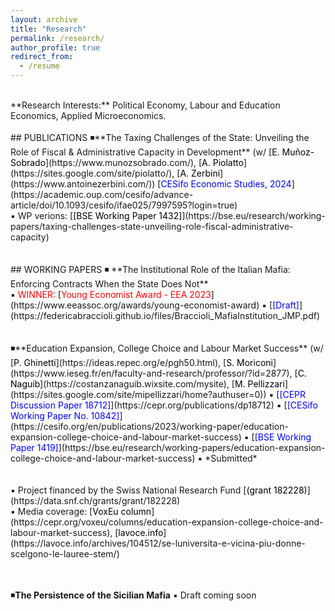 ```yaml
---
layout: archive
title: "Research"
permalink: /research/
author_profile: true
redirect_from:
  - /resume
---
```

<!-- Google tag (gtag.js) -->
<script async src="https://www.googletagmanager.com/gtag/js?id=G-ER87WNKQCE"></script>
<script>
  window.dataLayer = window.dataLayer || [];
  function gtag(){dataLayer.push(arguments);}
  gtag('js', new Date());

  gtag('config', 'G-ER87WNKQCE');
</script>
<br />
**Research Interests:** Political Economy, Labour and Education Economics, Applied Microeconomics. <br />
<br />
## PUBLICATIONS
◾**The Taxing Challenges of the State: Unveiling the Role of Fiscal & Administrative Capacity in Development** (w/ [<span style="color:black">E. Muñoz-Sobrado</span>](https://www.munozsobrado.com/), [<span style="color:black">A. Piolatto</span>](https://sites.google.com/site/piolatto/), [<span style="color:black">A. Zerbini</span>](https://www.antoinezerbini.com/)) [<span style="color:blue">CESifo Economic Studies, 2024</span>](https://academic.oup.com/cesifo/advance-article/doi/10.1093/cesifo/ifae025/7997595?login=true) <br />
▪️ WP verions: [<span style="color:black">[BSE Working Paper 1432]</span>](https://bse.eu/research/working-papers/taxing-challenges-state-unveiling-role-fiscal-administrative-capacity) <br />
<br />
<br />
## WORKING PAPERS
◾ **The Institutional Role of the Italian Mafia: Enforcing Contracts When the State Does Not** <br />
▪️ <span style="color:red;">WINNER:</span> [<span style="color:red">Young Economist Award - EEA 2023</span>](https://www.eeassoc.org/awards/young-economist-award) ▪️ [<span style="color:blue">[Draft]</span>](https://federicabraccioli.github.io/files/Braccioli_MafiaInstitution_JMP.pdf) <br />
<br /> 
<br />
◾**Education Expansion, College Choice and Labour Market Success** (w/ [<span style="color:black">P. Ghinetti</span>](https://ideas.repec.org/e/pgh50.html), [<span style="color:black">S. Moriconi</span>](https://www.ieseg.fr/en/faculty-and-research/professor/?id=2877), [<span style="color:black">C. Naguib</span>](https://costanzanaguib.wixsite.com/mysite), [<span style="color:black">M. Pellizzari</span>](https://sites.google.com/site/mipellizzari/home?authuser=0)) ▪️ [<span style="color:blue">[CEPR Discussion Paper 18712]</span>](https://cepr.org/publications/dp18712) ▪ [<span style="color:blue">[CESifo Working Paper No. 10842]</span>](https://cesifo.org/en/publications/2023/working-paper/education-expansion-college-choice-and-labour-market-success) ▪ [<span style="color:blue">[BSE Working Paper 1419]</span>](https://bse.eu/research/working-papers/education-expansion-college-choice-and-labour-market-success) ▪️ *Submitted* <br /> <br />
<br />
▪️ Project financed by the Swiss National Research Fund [<span style="color:black;">(grant 182228)</span>](https://data.snf.ch/grants/grant/182228) <br />
▪️ Media coverage: [<span style="color:black">VoxEu column</span>](https://cepr.org/voxeu/columns/education-expansion-college-choice-and-labour-market-success), [<span style="color:black">lavoce.info</span>](https://lavoce.info/archives/104512/se-luniversita-e-vicina-piu-donne-scelgono-le-lauree-stem/) <br />
<br />
<br />

◾**The Persistence of the Sicilian Mafia** ▪️ Draft coming soon <br />
<br />
<br /> 



